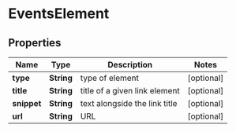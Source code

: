 # EventsElement


## Properties

| Name | Type | Description | Notes |
|------------ | ------------- | ------------- | -------------|
**type** | **String** | type of element |[optional]|
**title** | **String** | title of a given link element |[optional]|
**snippet** | **String** | text alongside the link title |[optional]|
**url** | **String** | URL |[optional]|